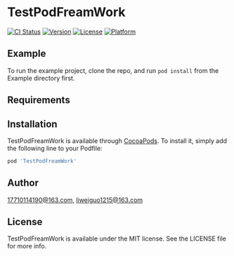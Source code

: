 # TestPodFreamWork

[![CI Status](https://img.shields.io/travis/17710114190@163.com/TestPodFreamWork.svg?style=flat)](https://travis-ci.org/17710114190@163.com/TestPodFreamWork)
[![Version](https://img.shields.io/cocoapods/v/TestPodFreamWork.svg?style=flat)](https://cocoapods.org/pods/TestPodFreamWork)
[![License](https://img.shields.io/cocoapods/l/TestPodFreamWork.svg?style=flat)](https://cocoapods.org/pods/TestPodFreamWork)
[![Platform](https://img.shields.io/cocoapods/p/TestPodFreamWork.svg?style=flat)](https://cocoapods.org/pods/TestPodFreamWork)

## Example

To run the example project, clone the repo, and run `pod install` from the Example directory first.

## Requirements

## Installation

TestPodFreamWork is available through [CocoaPods](https://cocoapods.org). To install
it, simply add the following line to your Podfile:

```ruby
pod 'TestPodFreamWork'
```

## Author

17710114190@163.com, liweiguo1215@163.com

## License

TestPodFreamWork is available under the MIT license. See the LICENSE file for more info.
